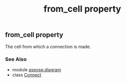 ﻿---
title: from_cell property
second_title: Aspose.Diagram for Python via .NET API References
description: 
type: docs
weight: 40
url: /python-net/aspose.diagram/connect/from_cell/
is_root: false
---

## from_cell property


The cell from which a connection is made.

### See Also
* module [aspose.diagram](../../)
* class [Connect](/diagram/python-net/aspose.diagram/connect)
